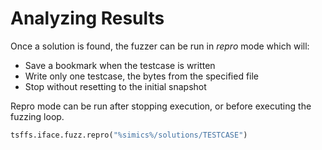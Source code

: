# Analyzing Results

Once a solution is found, the fuzzer can be run in *repro* mode which will:

* Save a bookmark when the testcase is written
* Write only one testcase, the bytes from the specified file
* Stop without resetting to the initial snapshot

Repro mode can be run after stopping execution, or before executing the fuzzing loop.

```python
tsffs.iface.fuzz.repro("%simics%/solutions/TESTCASE")
```